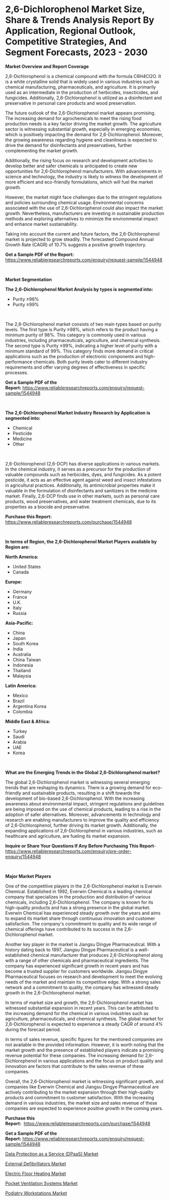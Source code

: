 <p><h1>2,6-Dichlorophenol Market Size, Share & Trends Analysis Report By Application, Regional Outlook, Competitive Strategies, And Segment Forecasts, 2023 - 2030</h1></p><p><strong>Market Overview and Report Coverage</strong></p>
<p><p>2,6-Dichlorophenol is a chemical compound with the formula C6H4Cl2O. It is a white crystalline solid that is widely used in various industries such as chemical manufacturing, pharmaceuticals, and agriculture. It is primarily used as an intermediate in the production of herbicides, insecticides, and fungicides. Additionally, 2,6-Dichlorophenol is utilized as a disinfectant and preservative in personal care products and wood preservation.</p><p>The future outlook of the 2,6-Dichlorophenol market appears promising. The increasing demand for agrochemicals to meet the rising food production needs is a key factor driving the market growth. The agriculture sector is witnessing substantial growth, especially in emerging economies, which is positively impacting the demand for 2,6-Dichlorophenol. Moreover, the growing awareness regarding hygiene and cleanliness is expected to drive the demand for disinfectants and preservatives, further complementing the market growth.</p><p>Additionally, the rising focus on research and development activities to develop better and safer chemicals is anticipated to create new opportunities for 2,6-Dichlorophenol manufacturers. With advancements in science and technology, the industry is likely to witness the development of more efficient and eco-friendly formulations, which will fuel the market growth.</p><p>However, the market might face challenges due to the stringent regulations and policies surrounding chemical usage. Environmental concerns associated with the use of 2,6-Dichlorophenol could also impact the market growth. Nevertheless, manufacturers are investing in sustainable production methods and exploring alternatives to minimize the environmental impact and enhance market sustainability.</p><p>Taking into account the current and future factors, the 2,6-Dichlorophenol market is projected to grow steadily. The forecasted Compound Annual Growth Rate (CAGR) of 10.7% suggests a positive growth trajectory.</p></p>
<p><strong>Get a Sample PDF of the Report:</strong> <a href="https://www.reliableresearchreports.com/enquiry/request-sample/1544948">https://www.reliableresearchreports.com/enquiry/request-sample/1544948</a></p>
<p>&nbsp;</p>
<p><strong>Market Segmentation</strong></p>
<p><strong>The 2,6-Dichlorophenol Market Analysis by types is segmented into:</strong></p>
<p><ul><li>Purity ≥98%</li><li>Purity ≥99%</li></ul></p>
<p>&nbsp;</p>
<p><p>The 2,6-Dichlorophenol market consists of two main types based on purity levels. The first type is Purity ≥98%, which refers to the product having a minimum purity of 98%. This category is commonly used in various industries, including pharmaceuticals, agriculture, and chemical synthesis. The second type is Purity ≥99%, indicating a higher level of purity with a minimum standard of 99%. This category finds more demand in critical applications such as the production of electronic components and high-performance chemicals. Both purity levels cater to different industry requirements and offer varying degrees of effectiveness in specific processes.</p></p>
<p><strong>Get a Sample PDF of the Report:</strong>&nbsp;<a href="https://www.reliableresearchreports.com/enquiry/request-sample/1544948">https://www.reliableresearchreports.com/enquiry/request-sample/1544948</a></p>
<p>&nbsp;</p>
<p><strong>The 2,6-Dichlorophenol Market Industry Research by Application is segmented into:</strong></p>
<p><ul><li>Chemical</li><li>Pesticide</li><li>Medicine</li><li>Other</li></ul></p>
<p>&nbsp;</p>
<p><p>2,6-Dichlorophenol (2,6-DCP) has diverse applications in various markets. In the chemical industry, it serves as a precursor for the production of valuable compounds such as herbicides, dyes, and fungicides. As a potent pesticide, it acts as an effective agent against weed and insect infestations in agricultural practices. Additionally, its antimicrobial properties make it valuable in the formulation of disinfectants and sanitizers in the medicine market. Finally, 2,6-DCP finds use in other markets, such as personal care products, wood preservatives, and water treatment chemicals, due to its properties as a biocide and preservative.</p></p>
<p><strong>Purchase this Report:</strong>&nbsp; <a href="https://www.reliableresearchreports.com/purchase/1544948">https://www.reliableresearchreports.com/purchase/1544948</a></p>
<p>&nbsp;</p>
<p><strong>In terms of Region, the 2,6-Dichlorophenol Market Players available by Region are:</strong></p>
<p>
    <p> <strong> North America: </strong>
        <ul>
            <li>United States</li>
            <li>Canada</li>
        </ul>
        </p> 
    <p> <strong> Europe: </strong>
        <ul>
            <li>Germany</li>
            <li>France</li>
            <li>U.K.</li>
            <li>Italy</li>
            <li>Russia</li>
        </ul>
        </p> 
    <p> <strong> Asia-Pacific: </strong>
        <ul>
            <li>China</li>
            <li>Japan</li>
            <li>South Korea</li>
            <li>India</li>
            <li>Australia</li>
            <li>China Taiwan</li>
            <li>Indonesia</li>
            <li>Thailand</li>
            <li>Malaysia</li>
        </ul>
        </p> 
    <p> <strong> Latin America: </strong>
        <ul>
            <li>Mexico</li>
            <li>Brazil</li>
            <li>Argentina Korea</li>
            <li>Colombia</li>
        </ul>
        </p> 
    <p> <strong> Middle East & Africa: </strong>
        <ul>
            <li>Turkey</li>
            <li>Saudi</li>
            <li>Arabia</li>
            <li>UAE</li>
            <li>Korea</li>
        </ul>
    </p>
    </p>
<p>&nbsp;</p>
<p><strong>What are the Emerging Trends in the Global 2,6-Dichlorophenol market?</strong></p>
<p><p>The global 2,6-Dichlorophenol market is witnessing several emerging trends that are reshaping its dynamics. There is a growing demand for eco-friendly and sustainable products, resulting in a shift towards the development of bio-based 2,6-Dichlorophenol. With the increasing awareness about environmental impact, stringent regulations and guidelines are being imposed on the use of chemical products, leading to a rise in the adoption of safer alternatives. Moreover, advancements in technology and research are enabling manufacturers to improve the quality and efficiency of 2,6-Dichlorophenol, further driving its market growth. Additionally, the expanding applications of 2,6-Dichlorophenol in various industries, such as healthcare and agriculture, are fueling its market expansion.</p></p>
<p><strong>Inquire or Share Your Questions If Any Before Purchasing This Report</strong>- <a href="https://www.reliableresearchreports.com/enquiry/pre-order-enquiry/1544948">https://www.reliableresearchreports.com/enquiry/pre-order-enquiry/1544948</a></p>
<p>&nbsp;</p>
<p><strong>Major Market Players</strong></p>
<p><p>One of the competitive players in the 2,6-Dichlorophenol market is Everwin Chemical. Established in 1992, Everwin Chemical is a leading chemical company that specializes in the production and distribution of various chemicals, including 2,6-Dichlorophenol. The company is known for its high-quality products and has a strong presence in the global market. Everwin Chemical has experienced steady growth over the years and aims to expand its market share through continuous innovation and customer satisfaction. The company's commitment to quality and its wide range of chemical offerings have contributed to its success in the 2,6-Dichlorophenol market.</p><p>Another key player in the market is Jiangsu Dingye Pharmaceutical. With a history dating back to 1997, Jiangsu Dingye Pharmaceutical is a well-established chemical manufacturer that produces 2,6-Dichlorophenol along with a range of other chemicals and pharmaceutical ingredients. The company has experienced significant growth in recent years and has become a trusted supplier for customers worldwide. Jiangsu Dingye Pharmaceutical focuses on research and development to meet the evolving needs of the market and maintain its competitive edge. With a strong sales network and a commitment to quality, the company has witnessed steady growth in the 2,6-Dichlorophenol market.</p><p>In terms of market size and growth, the 2,6-Dichlorophenol market has witnessed substantial expansion in recent years. This can be attributed to the increasing demand for the chemical in various industries such as agriculture, pharmaceuticals, and chemical synthesis. The global market for 2,6-Dichlorophenol is expected to experience a steady CAGR of around 4% during the forecast period.</p><p>In terms of sales revenue, specific figures for the mentioned companies are not available in the provided information. However, it is worth noting that the market growth and the presence of established players indicate a promising revenue potential for these companies. The increasing demand for 2,6-Dichlorophenol in various applications and the focus on product quality and innovation are factors that contribute to the sales revenue of these companies.</p><p>Overall, the 2,6-Dichlorophenol market is witnessing significant growth, and companies like Everwin Chemical and Jiangsu Dingye Pharmaceutical are actively contributing to the market expansion through their high-quality products and commitment to customer satisfaction. With the increasing demand in various industries, the market size and sales revenue of these companies are expected to experience positive growth in the coming years.</p></p>
<p><strong>Purchase this Report:</strong>&nbsp;&nbsp;<a href="https://www.reliableresearchreports.com/purchase/1544948">https://www.reliableresearchreports.com/purchase/1544948</a></p>
<p></p>
<p><strong>Get a Sample PDF of the Report:</strong>&nbsp;<a href="https://www.reliableresearchreports.com/enquiry/request-sample/1544948">https://www.reliableresearchreports.com/enquiry/request-sample/1544948</a></p>
<p><p><a href="https://medium.com/@malcomw102036/data-protection-as-a-service-dpaas-market-research-report-its-history-and-forecast-2023-to-2030-6104758153b6">Data Protection as a Service (DPaaS) Market</a></p><p><a href="https://medium.com/@anamariaagolli86/external-defibrillators-market-size-cagr-trends-2024-2030-539b236b6a1c">External Defibrillators Market</a></p><p><a href="https://www.linkedin.com/pulse/electric-floor-heating-market-size-2023-2030-global-industrial-t40ic/">Electric Floor Heating Market</a></p><p><a href="https://github.com/pizolina/Market-Research-Report-List-1/blob/main/pocket-ventilation-systems-market.md">Pocket Ventilation Systems Market</a></p><p><a href="https://github.com/sofayahoo2023/Market-Research-Report-List-1/blob/main/podiatry-workstations-market.md">Podiatry Workstations Market</a></p></p>